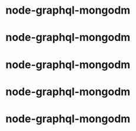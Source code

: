 # node-graphql-mongodm
# node-graphql-mongodm
# node-graphql-mongodm
# node-graphql-mongodm
# node-graphql-mongodm
